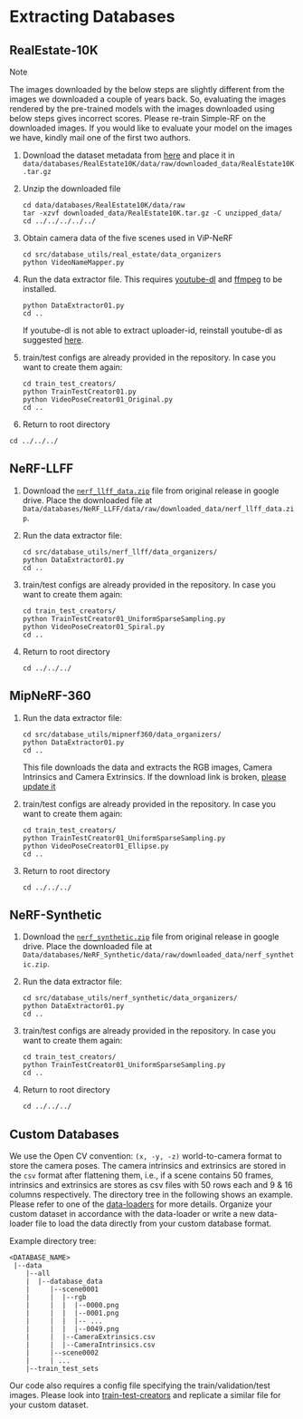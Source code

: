 # Extracting Databases

## RealEstate-10K

> [!NOTE]
> The images downloaded by the below steps are slightly different from the images we downloaded a couple of years back. So, evaluating the images rendered by the pre-trained models with the images downloaded using below steps gives incorrect scores. Please re-train Simple-RF on the downloaded images. If you would like to evaluate your model on the images we have, kindly mail one of the first two authors.

1. Download the dataset metadata from [here](https://google.github.io/realestate10k/download.html) and place it in `data/databases/RealEstate10K/data/raw/downloaded_data/RealEstate10K.tar.gz`

2. Unzip the downloaded file
   ```shell
   cd data/databases/RealEstate10K/data/raw
   tar -xzvf downloaded_data/RealEstate10K.tar.gz -C unzipped_data/
   cd ../../../../../
   ```

3. Obtain camera data of the five scenes used in ViP-NeRF
   ```shell
   cd src/database_utils/real_estate/data_organizers
   python VideoNameMapper.py
   ```

4. Run the data extractor file. This requires [youtube-dl](https://github.com/ytdl-org/youtube-dl) and [ffmpeg](https://ffmpeg.org/download.html) to be installed.
   ```shell
   python DataExtractor01.py
   cd ..
   ```
   If youtube-dl is not able to extract uploader-id, reinstall youtube-dl as suggested [here](https://stackoverflow.com/a/76409717/3337089).

5. train/test configs are already provided in the repository. In case you want to create them again:
   ```shell
   cd train_test_creators/
   python TrainTestCreator01.py
   python VideoPoseCreator01_Original.py
   cd ..
   ```

6. Return to root directory
```shell
cd ../../../
```

## NeRF-LLFF
1. Download the [`nerf_llff_data.zip`](https://drive.google.com/file/d/16VnMcF1KJYxN9QId6TClMsZRahHNMW5g/view?usp=share_link) file from original release in google drive. Place the downloaded file at `Data/databases/NeRF_LLFF/data/raw/downloaded_data/nerf_llff_data.zip`.

2. Run the data extractor file:
   ```shell
   cd src/database_utils/nerf_llff/data_organizers/
   python DataExtractor01.py
   cd ..
   ```

3. train/test configs are already provided in the repository. In case you want to create them again: 
   ```shell
   cd train_test_creators/
   python TrainTestCreator01_UniformSparseSampling.py
   python VideoPoseCreator01_Spiral.py
   cd ..
   ```

4. Return to root directory
   ```shell
   cd ../../../
   ```

## MipNeRF-360
1. Run the data extractor file:
   ```shell
   cd src/database_utils/mipnerf360/data_organizers/
   python DataExtractor01.py
   cd ..
   ```
   This file downloads the data and extracts the RGB images, Camera Intrinsics and Camera Extrinsics. 
   If the download link is broken, [please update it](mipnerf360/data_organizers/DataExtractor01.py#L178)

2. train/test configs are already provided in the repository. In case you want to create them again: 
   ```shell
   cd train_test_creators/
   python TrainTestCreator01_UniformSparseSampling.py
   python VideoPoseCreator01_Ellipse.py
   cd ..
   ```

3. Return to root directory
   ```shell
   cd ../../../
   ```

## NeRF-Synthetic
1. Download the [`nerf_synthetic.zip`](https://drive.google.com/file/d/16VnMcF1KJYxN9QId6TClMsZRahHNMW5g/view?usp=share_link) file from original release in google drive. Place the downloaded file at `Data/databases/NeRF_Synthetic/data/raw/downloaded_data/nerf_synthetic.zip`.

2. Run the data extractor file:
   ```shell
   cd src/database_utils/nerf_synthetic/data_organizers/
   python DataExtractor01.py
   cd ..
   ```

3. train/test configs are already provided in the repository. In case you want to create them again: 
   ```shell
   cd train_test_creators/
   python TrainTestCreator01_UniformSparseSampling.py
   cd ..
   ```

4. Return to root directory
   ```shell
   cd ../../../
   ```

## Custom Databases
We use the Open CV convention: `(x, -y, -z)` world-to-camera format to store the camera poses. 
The camera intrinsics and extrinsics are stored in the `csv` format after flattening them, i.e., if a scene contains 50 frames, intrinsics and extrinsics are stores as csv files with 50 rows each and 9 & 16 columns respectively.
The directory tree in the following shows an example.
Please refer to one of the [data-loaders](../data_loaders/RealEstateDataLoader01.py) for more details. 
Organize your custom dataset in accordance with the data-loader or write a new data-loader file to load the data directly from your custom database format.

Example directory tree:
```shell
<DATABASE_NAME>
 |--data
    |--all
    |  |--database_data
    |     |--scene0001
    |     |  |--rgb
    |     |  |  |--0000.png
    |     |  |  |--0001.png
    |     |  |  |-- ...
    |     |  |  |--0049.png
    |     |  |--CameraExtrinsics.csv
    |     |  |--CameraIntrinsics.csv
    |     |--scene0002
    |     | ...
    |--train_test_sets
```

Our code also requires a config file specifying the train/validation/test images. Please look into [train-test-creators](real_estate/train_test_creators/TrainTestCreator01.py) and replicate a similar file for your custom dataset.
